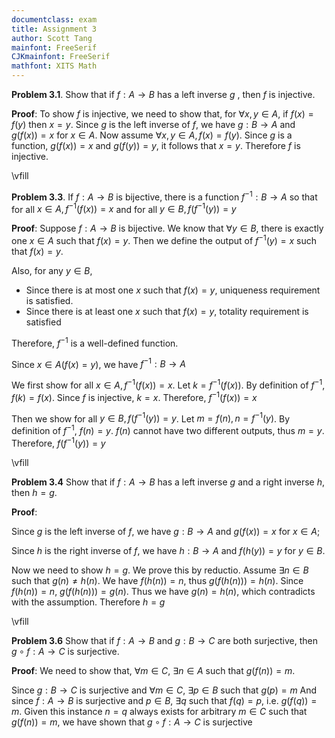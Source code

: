 ```yaml
---
documentclass: exam
title: Assignment 3
author: Scott Tang
mainfont: FreeSerif
CJKmainfont: FreeSerif
mathfont: XITS Math
---
```


**Problem 3.1**. Show that if $f: A \rightarrow B$ has a left inverse $g$ , then $f$ is injective.

**Proof**: To show $f$ is injective, we need to show that, for $\forall x, y \in A$, if $f(x)=f(y)$ then $x=y$. Since $g$ is the left inverse of $f$, we have $g:B \rightarrow A$ and $g(f(x))=x$ for $x \in A$. Now assume $\forall x, y \in A, f(x)=f(y)$. Since $g$ is a function, $g(f(x))=x$ and $g(f(y))=y$, it follows that $x=y$. Therefore $f$ is injective.

\vfill

**Problem 3.3**. If $f:A \rightarrow B$ is bijective, there is a function $f^{-1}:B \rightarrow A$ so that for all $x \in A, f^{-1}(f(x))=x$ and for all $y \in B, f(f^{-1}(y))=y$

**Proof**: Suppose $f:A \rightarrow B$ is bijective. We know that $\forall y \in B$, there is exactly one $x \in A$ such that $f(x)=y$.  Then we define the output of $f^{-1}(y)=x$ such that $f(x)=y$. 
 
 Also, for any $y \in B$,
 
 - Since there is at most one $x$ such that $f(x)=y$, uniqueness requirement is satisfied.
 - Since there is at least one $x$ such that $f(x)=y$, totality requirement is satisfied
 
 Therefore, $f^{-1}$ is a well-defined function.
 
Since $x \in A (f(x)=y)$, we  have $f^{-1}:B \rightarrow A$
   
 We first show for all $x \in A, f^{-1}(f(x))=x$. 
 Let $k = f^{-1}(f(x))$. By definition of $f^{-1}$, $f(k)=f(x)$. Since $f$ is injective, $k=x$. Therefore, $f^{-1}(f(x)) = x$
 
 Then we show for all $y \in B, f(f^{-1}(y))=y$. 
 Let $m=f(n), n=f^{-1}(y)$. By definition of $f^{-1}$, $f(n)=y$. $f(n)$ cannot have two different outputs, thus $m=y$.  Therefore, $f(f^{-1}(y))=y$

\vfill

**Problem 3.4** Show that if $f:A \rightarrow B$ has a left inverse $g$ and a right inverse $h$, then $h = g$.

**Proof**: 

Since $g$ is the left inverse of $f$, we have $g:B \rightarrow A$ and $g(f(x))=x$ for $x \in A$; 

Since $h$ is the right inverse of $f$, we have $h: B \rightarrow A$ and $f(h(y))=y$ for $y \in B$. 

Now we need to show $h=g$. We prove this by reductio. Assume $\exists n \in B$ such that $g(n) \neq h(n)$. We have $f(h(n))=n$, thus $g(f(h(n)))=h(n)$. Since $f(h(n))=n$, $g(f(h(n)))=g(n)$. Thus we have $g(n) = h(n)$, which contradicts with the assumption. Therefore $h=g$

\vfill

**Problem 3.6** Show that if $f: A \rightarrow B$ and $g: B \rightarrow C$ are both surjective, then $g \circ f: A \rightarrow C$ is surjective.

**Proof**: We need to show that, $\forall m \in C$, $\exists n \in A$ such that $g(f(n))=m$. 

Since $g: B \rightarrow C$ is surjective and $\forall m \in C$, $\exists p \in B$ such that $g(p)=m$ And since $f:A \rightarrow B$ is surjective and $p \in B$, $\exists q$ such that $f(q)=p$, i.e. $g(f(q))=m$. Given this instance $n=q$ always exists for arbitrary $m \in C$ such that $g(f(n))=m$, we have shown that $g \circ f: A \rightarrow C$ is surjective